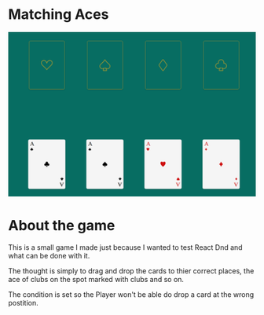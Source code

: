 # Matching Aces

<img src="src/images/screenshotcards.png" width="600" />

# About the game

This is a small game I made just because I wanted to test React Dnd and what can be done with it.

The thought is simply to drag and drop the cards to thier correct places, the ace of clubs on the spot marked with clubs and so on.

The condition is set so the Player won't be able do drop a card at the wrong postition.


